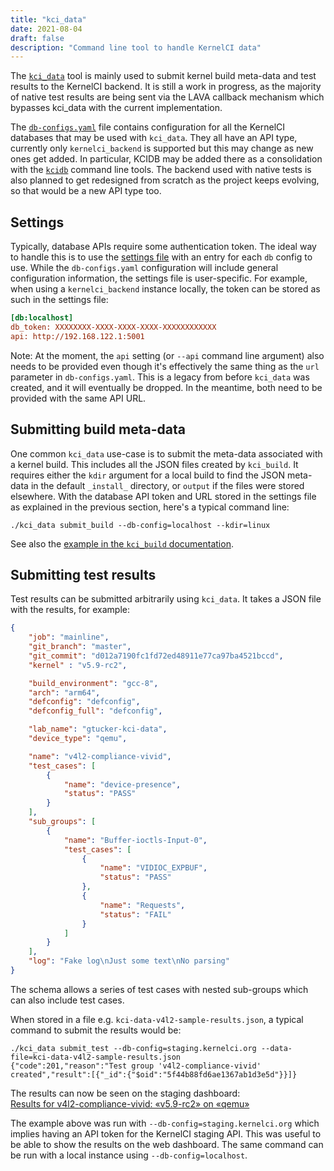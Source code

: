 ```yaml
---
title: "kci_data"
date: 2021-08-04
draft: false
description: "Command line tool to handle KernelCI data"
---
```


The [`kci_data`](https://github.com/kernelci/kernelci-core/blob/main/kci_data)
tool is mainly used to submit kernel build meta-data and test results to the
KernelCI backend.  It is still a work in progress, as the majority of native
test results are being sent via the LAVA callback mechanism which bypasses
kci_data with the current implementation.

The
[`db-configs.yaml`](https://github.com/kernelci/kernelci-core/blob/main/config/core/db-configs.yaml)
file contains configuration for all the KernelCI databases that may be used
with `kci_data`.  They all have an API type, currently only `kernelci_backend`
is supported but this may change as new ones get added.  In particular, KCIDB
may be added there as a consolidation with the
[`kcidb`](https://github.com/kernelci/kcidb) command line tools.  The backend
used with native tests is also planned to get redesigned from scratch as the
project keeps evolving, so that would be a new API type too.

## Settings

Typically, database APIs require some authentication token.  The ideal way to
handle this is to use the [settings file](../settings) with an entry for each
`db` config to use.  While the `db-configs.yaml` configuration will include
general configuration information, the settings file is user-specific.  For
example, when using a `kernelci_backend` instance locally, the token can be
stored as such in the settings file:

```ini
[db:localhost]
db_token: XXXXXXXX-XXXX-XXXX-XXXX-XXXXXXXXXXXX
api: http://192.168.122.1:5001
```

Note: At the moment, the `api` setting (or `--api` command line argument) also
needs to be provided even though it's effectively the same thing as the `url`
parameter in `db-configs.yaml`.  This is a legacy from before `kci_data` was
created, and it will eventually be dropped.  In the meantime, both need to be
provided with the same API URL.

## Submitting build meta-data

One common `kci_data` use-case is to submit the meta-data associated with a
kernel build.  This includes all the JSON files created by `kci_build`.  It
requires either the `kdir` argument for a local build to find the JSON
meta-data in the default `_install_` directory, or `output` if the files were
stored elsewhere.  With the database API token and URL stored in the settings
file as explained in the previous section, here's a typical command line:

```
./kci_data submit_build --db-config=localhost --kdir=linux
```

See also the [example in the `kci_build`
documentation](../kci_build/#5-optional-push-and-publish-the-kernel-build).

## Submitting test results

Test results can be submitted arbitrarily using `kci_data`.  It takes a JSON
file with the results, for example:

```json
{
    "job": "mainline",
    "git_branch": "master",
    "git_commit": "d012a7190fc1fd72ed48911e77ca97ba4521bccd",
    "kernel" : "v5.9-rc2",

    "build_environment": "gcc-8",
    "arch": "arm64",
    "defconfig": "defconfig",
    "defconfig_full": "defconfig",

    "lab_name": "gtucker-kci-data",
    "device_type": "qemu",

    "name": "v4l2-compliance-vivid",
    "test_cases": [
        {
            "name": "device-presence",
            "status": "PASS"
        }
    ],
    "sub_groups": [
        {
            "name": "Buffer-ioctls-Input-0",
            "test_cases": [
                {
                    "name": "VIDIOC_EXPBUF",
                    "status": "PASS"
                },
                {
                    "name": "Requests",
                    "status": "FAIL"
                }
            ]
        }
    ],
    "log": "Fake log\nJust some text\nNo parsing"
}
```

The schema allows a series of test cases with nested sub-groups which can also
include test cases.

When stored in a file e.g. `kci-data-v4l2-sample-results.json`, a typical
command to submit the results would be:

```
./kci_data submit_test --db-config=staging.kernelci.org --data-file=kci-data-v4l2-sample-results.json
{"code":201,"reason":"Test group 'v4l2-compliance-vivid' created","result":[{"_id":{"$oid":"5f44b88fd6ae1367ab1d3e5d"}}]}
```

The results can now be seen on the staging dashboard: \
[Results for v4l2-compliance-vivid: «v5.9-rc2» on
«qemu»](https://staging.kernelci.org/test/plan/id/5f44b88fd6ae1367ab1d3e5d/)

The example above was run with `--db-config=staging.kernelci.org` which implies
having an API token for the KernelCI staging API.  This was useful to be able
to show the results on the web dashboard.  The same command can be run with a
local instance using `--db-config=localhost`.
